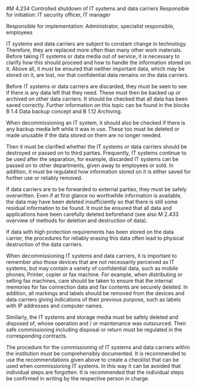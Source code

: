 #M 4.234 Controlled shutdown of IT systems and data carriers
Responsible for initiation: IT security officer, IT manager

Responsible for implementation: Administrator, specialist responsible, employees

IT systems and data carriers are subject to constant change in technology. Therefore, they are replaced more often than many other work materials. Before taking IT systems or data media out of service, it is necessary to clarify how this should proceed and how to handle the information stored on it. Above all, it must be ensured that neither important data, which may be stored on it, are lost, nor that confidential data remains on the data carriers.

Before IT systems or data carriers are discarded, they must be seen to see if there is any data left that they need. These must then be backed up or archived on other data carriers. It should be checked that all data has been saved correctly. Further information on this topic can be found in the blocks B 1.4 Data backup concept and B 1.12 Archiving.

When decommissioning an IT system, it should also be checked if there is any backup media left while it was in use. These too must be deleted or made unusable if the data stored on them are no longer needed.

Then it must be clarified whether the IT systems or data carriers should be destroyed or passed on to third parties. Frequently, IT systems continue to be used after the separation, for example, discarded IT systems can be passed on to other departments, given away to employees or sold. In addition, it must be regulated how information stored on it is either saved for further use or reliably removed.

If data carriers are to be forwarded to external parties, they must be safely overwritten. Even if at first glance no worthwhile information is available, the data may have been deleted insufficiently so that there is still some residual information to be found. It must be ensured that all data and applications have been carefully deleted beforehand (see also M 2.433 overview of methods for deletion and destruction of data).

If data with high protection requirements has been stored on the data carrier, the procedures for reliably erasing this data often lead to physical destruction of the data carriers.

When decommissioning IT systems and data carriers, it is important to remember also those devices that are not necessarily perceived as IT systems, but may contain a variety of confidential data, such as mobile phones; Printer, copier or fax machine. For example, when distributing or selling fax machines, care should be taken to ensure that the internal memories for fax connection data and fax contents are securely deleted. In addition, all markings and labels should be removed from the devices and data carriers giving indications of their previous purpose, such as labels with IP addresses and computer names.

Similarly, the IT systems and storage media must be safely deleted and disposed of, whose operation and / or maintenance was outsourced. Their safe commissioning including disposal or return must be regulated in the corresponding contracts.

The procedure for the commissioning of IT systems and data carriers within the institution must be comprehensibly documented. It is recommended to use the recommendations given above to create a checklist that can be used when commissioning IT systems. In this way it can be avoided that individual steps are forgotten. It is recommended that the individual steps be confirmed in writing by the respective person in charge.



